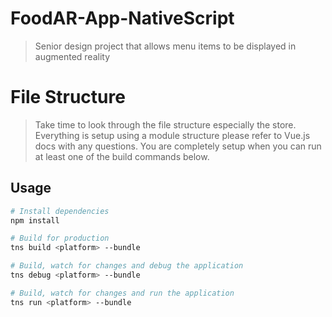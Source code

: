 # FoodAR-App-NativeScript

> Senior design project that allows menu items to be displayed in augmented reality

# File Structure
> Take time to look through the file structure especially the store.  Everything is setup using a module structure please refer to Vue.js docs with any questions.
> You are completely setup when you can run at least one of the build commands below.

## Usage

``` bash
# Install dependencies
npm install

# Build for production
tns build <platform> --bundle

# Build, watch for changes and debug the application
tns debug <platform> --bundle

# Build, watch for changes and run the application
tns run <platform> --bundle
```
